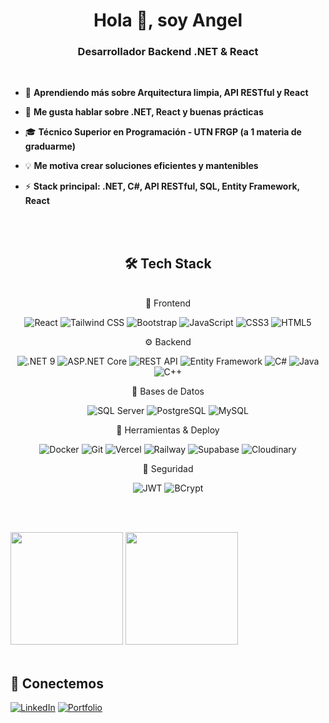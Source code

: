 <h1 align="center">Hola 👋, soy Angel</h1>
<h3 align="center">Desarrollador Backend .NET & React</h3>
<br>

- 🌱  **Aprendiendo más sobre Arquitectura limpia, API RESTful y React**
  
- 💬  **Me gusta hablar sobre .NET, React y buenas prácticas**
  
- 🎓  **Técnico Superior en Programación - UTN FRGP (a 1 materia de graduarme)**
  
- 💡   **Me motiva crear soluciones eficientes y mantenibles**
  
- ⚡  **Stack principal: .NET, C#, API RESTful, SQL, Entity Framework, React**

<br></br>

<div align="center">
<h2>🛠️ Tech Stack</h2>
<br>
🎨 Frontend
<p>
  <img src="https://img.shields.io/badge/React-2D2D2D?style=for-the-badge&logo=react&logoColor=61DAFB" alt="React" />
  <img src="https://img.shields.io/badge/TailwindCSS-06B6D4?style=for-the-badge&logo=tailwindcss&logoColor=FFFFFF" alt="Tailwind CSS" />
  <img src="https://img.shields.io/badge/Bootstrap-7952B3?style=for-the-badge&logo=bootstrap&logoColor=FFFFFF" alt="Bootstrap" />
  <img src="https://img.shields.io/badge/JavaScript-F7DF1E?style=for-the-badge&logo=javascript&logoColor=000000" alt="JavaScript" />
  <img src="https://img.shields.io/badge/CSS3-1572B6?style=for-the-badge&logo=css3&logoColor=FFFFFF" alt="CSS3" />
  <img src="https://img.shields.io/badge/HTML5-E34F26?style=for-the-badge&logo=html5&logoColor=FFFFFF" alt="HTML5" />
</p>
⚙️ Backend
<p>
  <img src="https://img.shields.io/badge/.NET-512BD4?style=for-the-badge&logo=dotnet&logoColor=FFFFFF" alt=".NET 9" />
  <img src="https://img.shields.io/badge/ASP.NET%20Core-512BD4?style=for-the-badge&logo=dotnet&logoColor=FFFFFF" alt="ASP.NET Core" />
  <img src="https://img.shields.io/badge/REST%20API-02569B?style=for-the-badge&logo=fastapi&logoColor=FFFFFF" alt="REST API" />
  <img src="https://img.shields.io/badge/Entity%20Framework-68217A?style=for-the-badge&logo=nuget&logoColor=FFFFFF" alt="Entity Framework" />
  <img src="https://img.shields.io/badge/C%23-239120?style=for-the-badge&logo=csharp&logoColor=FFFFFF" alt="C#" />
  <img src="https://img.shields.io/badge/Java-ED8B00?style=for-the-badge&logo=openjdk&logoColor=FFFFFF" alt="Java" />
  <img src="https://img.shields.io/badge/C++-00599C?style=for-the-badge&logo=cplusplus&logoColor=FFFFFF" alt="C++" />
</p>
💾 Bases de Datos
<p>
  <img src="https://img.shields.io/badge/SQL%20Server-CC2927?style=for-the-badge&logo=microsoftsqlserver&logoColor=FFFFFF" alt="SQL Server" />
  <img src="https://img.shields.io/badge/PostgreSQL-4169E1?style=for-the-badge&logo=postgresql&logoColor=FFFFFF" alt="PostgreSQL" />
  <img src="https://img.shields.io/badge/MySQL-4479A1?style=for-the-badge&logo=mysql&logoColor=FFFFFF" alt="MySQL" />
</p>
🚀 Herramientas & Deploy
<p>
  <img src="https://img.shields.io/badge/Docker-2496ED?style=for-the-badge&logo=docker&logoColor=FFFFFF" alt="Docker" />
  <img src="https://img.shields.io/badge/Git-F05032?style=for-the-badge&logo=git&logoColor=FFFFFF" alt="Git" />
  <img src="https://img.shields.io/badge/Vercel-000000?style=for-the-badge&logo=vercel&logoColor=FFFFFF" alt="Vercel" />
  <img src="https://img.shields.io/badge/Railway-0B0D0E?style=for-the-badge&logo=railway&logoColor=FFFFFF" alt="Railway" />
  <img src="https://img.shields.io/badge/Supabase-3FCF8E?style=for-the-badge&logo=supabase&logoColor=FFFFFF" alt="Supabase" />
  <img src="https://img.shields.io/badge/Cloudinary-3448C5?style=for-the-badge&logo=cloudinary&logoColor=FFFFFF" alt="Cloudinary" />
</p>
🔐 Seguridad
<p>
  <img src="https://img.shields.io/badge/JWT-000000?style=for-the-badge&logo=jsonwebtokens&logoColor=FFFFFF" alt="JWT" />
  <img src="https://img.shields.io/badge/BCrypt-003A70?style=for-the-badge&logo=letsencrypt&logoColor=FFFFFF" alt="BCrypt" />
</p>
</div>

<br></br>
<div align="left">
  <img height="180em" src="https://github-readme-stats.vercel.app/api?username=angelspinazzola&show_icons=true&theme=dark&include_all_commits=true&count_private=true"/>
  <img height="180em" src="https://github-readme-stats.vercel.app/api/top-langs/?username=angelspinazzola&layout=compact&langs_count=7&theme=dark"/>
</div>

<br>

<div align="left">

## 🤝 Conectemos

[![LinkedIn](https://img.shields.io/badge/LinkedIn-0077B5?style=for-the-badge&logo=linkedin&logoColor=white)](https://www.linkedin.com/in/angel-spinazzola/)
[![Portfolio](https://img.shields.io/badge/Portfolio-255E63?style=for-the-badge&logo=About.me&logoColor=white)](https://angelspinazzola.github.io/portfolio-angel/)


</div>
